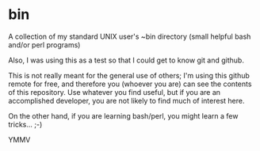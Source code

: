 # bin
A collection of my standard UNIX user's ~bin directory (small helpful bash and/or perl programs)

Also, I was using this as a test so that I could get to know git and github.  

This is not really meant for the general use of others; I'm using this github remote for free, and 
therefore you (whoever you are) can see the contents of this repository.  Use whatever you find 
useful, but if you are an accomplished developer, you are not likely to find much of interest here.  

On the other hand, if you are learning bash/perl, you might learn a few tricks...  ;-)

YMMV
